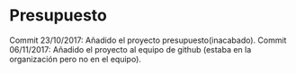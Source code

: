 # Presupuesto
Commit 23/10/2017: Añadido el proyecto presupuesto(inacabado).
Commit 06/11/2017: Añadido el proyecto al equipo de github (estaba en la organización pero no en el equipo).
